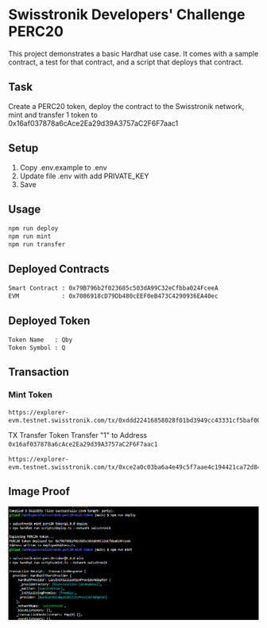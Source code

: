 # Swisstronik Developers' Challenge PERC20

This project demonstrates a basic Hardhat use case. It comes with a sample contract, a test for that contract, and a script that deploys that contract.

## Task

Create a PERC20 token, deploy the contract to the Swisstronik network, mint and transfer 1 token to 0x16af037878a6cAce2Ea29d39A3757aC2F6F7aac1

## Setup

1. Copy .env.example to .env
2. Update file .env with add PRIVATE_KEY
3. Save

## Usage

```shell
npm run deploy
npm run mint
npm run transfer
```

## Deployed Contracts

```
Smart Contract : 0x79B796b2f023685c503dA99C32eCfbba024FceeA
EVM            : 0x7086918cD79Db480cEEF0eB473C4290936EA40ec
```

## Deployed Token

```
Token Name   : Qby
Token Symbol : Q
```

## Transaction

### Mint Token

```
https://explorer-evm.testnet.swisstronik.com/tx/0xddd22416858028f01bd3949cc43331cf5baf009b1b4e1d35e48b1eba7d78a65e
```

TX Transfer
Token Transfer "1" to Address ```0x16af037878a6cAce2Ea29d39A3757aC2F6F7aac1```

```
https://explorer-evm.testnet.swisstronik.com/tx/0xce2a0c03ba6a4e49c5f7aae4c194421ca72d8423dcb4cdf13b5e4991d47a33fe
```
## Image Proof

![alt text](<Screenshot 2024-07-25 205629.png>)
